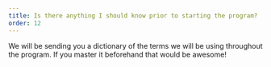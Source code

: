```yaml
---
title: Is there anything I should know prior to starting the program?
order: 12
---
```


We will be sending you a dictionary of the terms we will be using throughout the program. If you master it beforehand that would be awesome!
